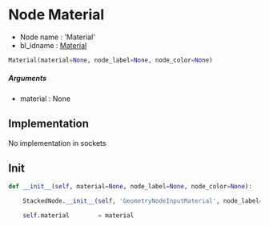 # Node Material

- Node name : 'Material'
- bl_idname : [Material](https://docs.blender.org/api/current/bpy.types.Material.html)


``` python
Material(material=None, node_label=None, node_color=None)
```
##### Arguments

- material : None

## Implementation

No implementation in sockets

## Init

``` python
def __init__(self, material=None, node_label=None, node_color=None):

    StackedNode.__init__(self, 'GeometryNodeInputMaterial', node_label=node_label, node_color=node_color)

    self.material        = material
```

